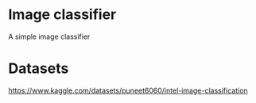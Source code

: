 # Image classifier
A simple image classifier

# Datasets
https://www.kaggle.com/datasets/puneet6060/intel-image-classification

